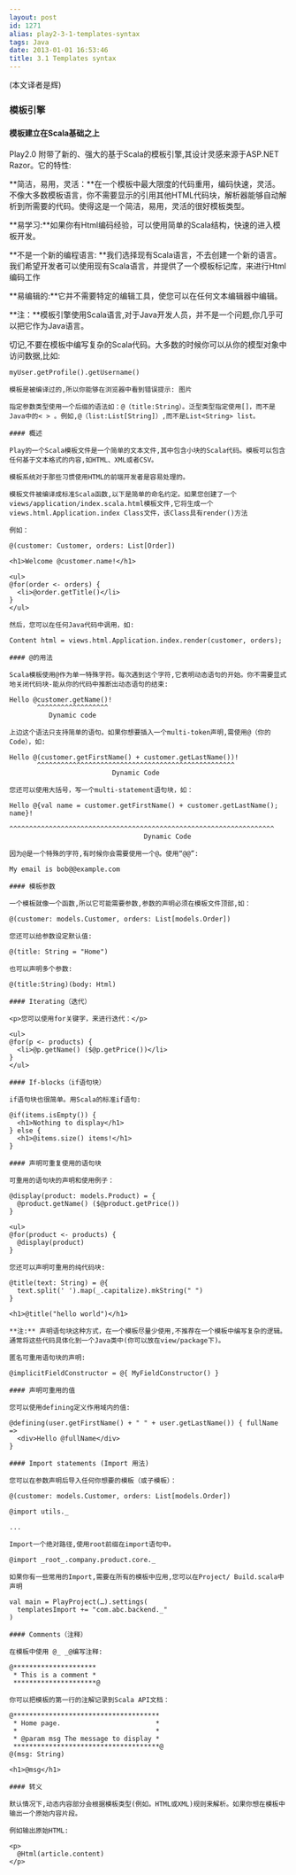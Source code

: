 ```yaml
---
layout: post
id: 1271
alias: play2-3-1-templates-syntax
tags: Java
date: 2013-01-01 16:53:46
title: 3.1 Templates syntax
---
```


(本文译者是辉)

### 模板引擎

#### 模板建立在Scala基础之上

Play2.0 附带了新的、强大的基于Scala的模板引擎,其设计灵感来源于ASP.NET Razor。它的特性:

**简洁，易用，灵活：**在一个模板中最大限度的代码重用，编码快速，灵活。不像大多数模板语言，你不需要显示的引用其他HTML代码块，解析器能够自动解析到所需要的代码。使得这是一个简洁，易用，灵活的很好模板类型。

**易学习:**如果你有Html编码经验，可以使用简单的Scala结构，快速的进入模板开发。

**不是一个新的编程语言: **我们选择现有Scala语言，不去创建一个新的语言。我们希望开发者可以使用现有Scala语言，并提供了一个模板标记库，来进行Html编码工作

**易编辑的:**它并不需要特定的编辑工具，使您可以在任何文本编辑器中编辑。

**注：**模板引擎使用Scala语言,对于Java开发人员，并不是一个问题,你几乎可以把它作为Java语言。

切记,不要在模板中编写复杂的Scala代码。大多数的时候你可以从你的模型对象中访问数据,比如:

    myUser.getProfile().getUsername()

    模板是被编译过的,所以你能够在浏览器中看到错误提示: 图片

    指定参数类型使用一个后缀的语法如：@（title:String）。泛型类型指定使用[]，而不是Java中的< > 。例如,@（list:List[String]）,而不是List<String> list。

    #### 概述

    Play的一个Scala模板文件是一个简单的文本文件,其中包含小块的Scala代码。模板可以包含任何基于文本格式的内容,如HTML、XML或者CSV。

    模板系统对于那些习惯使用HTML的前端开发者是容易处理的。

    模板文件被编译成标准Scala函数,以下是简单的命名约定。如果您创建了一个views/application/index.scala.html模板文件,它将生成一个views.html.Application.index Class文件，该Class具有render()方法

    例如：

    @(customer: Customer, orders: List[Order])

    <h1>Welcome @customer.name!</h1>

    <ul> 
    @for(order <- orders) {
      <li>@order.getTitle()</li>
    } 
    </ul>

    然后，您可以在任何Java代码中调用，如:

    Content html = views.html.Application.index.render(customer, orders);

    #### @的用法

    Scala模板使用@作为单一特殊字符。每次遇到这个字符,它表明动态语句的开始。你不需要显式地关闭代码块-能从你的代码中推断出动态语句的结束:

    Hello @customer.getName()!
           ^^^^^^^^^^^^^^^^^^
              Dynamic code

    上边这个语法只支持简单的语句。如果你想要插入一个multi-token声明,需使用@（你的Code），如:

    Hello @(customer.getFirstName() + customer.getLastName())!
           ^^^^^^^^^^^^^^^^^^^^^^^^^^^^^^^^^^^^^^^^^^^^^^^^^^ 
                              Dynamic Code

    您还可以使用大括号，写一个multi-statement语句块，如：

    Hello @{val name = customer.getFirstName() + customer.getLastName(); name}!
           ^^^^^^^^^^^^^^^^^^^^^^^^^^^^^^^^^^^^^^^^^^^^^^^^^^^^^^^^^^^^^^^^^^^
                                      Dynamic Code

    因为@是一个特殊的字符,有时候你会需要使用一个@。使用“@@”:

    My email is bob@@example.com

    #### 模板参数

    一个模板就像一个函数,所以它可能需要参数,参数的声明必须在模板文件顶部,如：

    @(customer: models.Customer, orders: List[models.Order])

    您还可以给参数设定默认值:

    @(title: String = "Home")

    也可以声明多个参数:

    @(title:String)(body: Html)

    #### Iterating（迭代）

    <p>您可以使用for关键字，来进行迭代：</p>

    <ul>
    @for(p <- products) {
      <li>@p.getName() ($@p.getPrice())</li>
    } 
    </ul>

    #### If-blocks（if语句块）

    if语句块也很简单。用Scala的标准if语句:

    @if(items.isEmpty()) {
      <h1>Nothing to display</h1>
    } else {
      <h1>@items.size() items!</h1>
    }

    #### 声明可重复使用的语句块

    可重用的语句块的声明和使用例子：

    @display(product: models.Product) = {
      @product.getName() ($@product.getPrice())
    }

    <ul>
    @for(product <- products) {
      @display(product)
    }

    您还可以声明可重用的纯代码块:

    @title(text: String) = @{
      text.split(' ').map(_.capitalize).mkString(" ")
    }

    <h1>@title("hello world")</h1>

    **注:** 声明语句块这种方式，在一个模板尽量少使用,不推荐在一个模板中编写复杂的逻辑。通常将这些代码具体化到一个Java类中(你可以放在view/package下)。

    匿名可重用语句块的声明:

    @implicitFieldConstructor = @{ MyFieldConstructor() }

    #### 声明可重用的值

    您可以使用defining定义作用域内的值:

    @defining(user.getFirstName() + " " + user.getLastName()) { fullName =>
      <div>Hello @fullName</div>
    }

    #### Import statements (Import 用法)

    您可以在参数声明后导入任何你想要的模板（或子模板）：

    @(customer: models.Customer, orders: List[models.Order])

    @import utils._

    ...

    Import一个绝对路径,使用root前缀在import语句中。

    @import _root_.company.product.core._

    如果你有一些常用的Import,需要在所有的模板中应用,您可以在Project/ Build.scala中声明

    val main = PlayProject(…).settings(
      templatesImport += "com.abc.backend._"
    )

    #### Comments（注释）

    在模板中使用 @_ _@编写注释:

    @*********************
     * This is a comment *
     *********************@

    你可以把模板的第一行的注解记录到Scala API文档：

    @*************************************
     * Home page.                        *
     *                                   *
     * @param msg The message to display *
     *************************************@
    @(msg: String)

    <h1>@msg</h1>

    #### 转义

    默认情况下,动态内容部分会根据模板类型(例如。HTML或XML)规则来解析。如果你想在模板中输出一个原始内容片段。

    例如输出原始HTML:

    <p>
      @Html(article.content)    
    </p>
